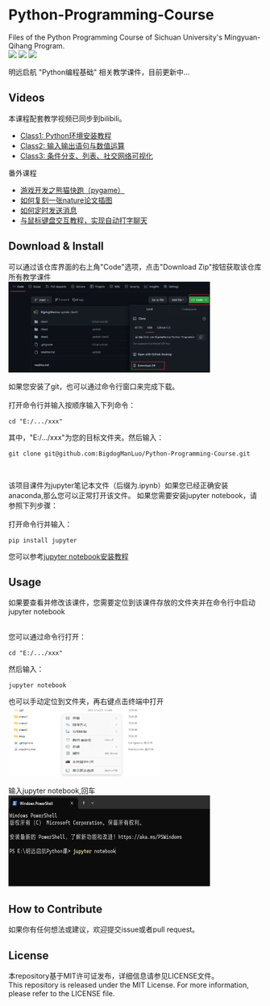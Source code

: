 # Python-Programming-Course

Files of the Python Programming Course of Sichuan University's Mingyuan-Qihang Program.<br>
![](https://img.shields.io/badge/language-Python-orange) ![](https://img.shields.io/badge/License-MIT-blue)  ![](https://img.shields.io/badge/IDE-jupyter-brightgreen)

明远启航 "Python编程基础" 相关教学课件，目前更新中...


## Videos
本课程配套教学视频已同步到bilibili。

- [Class1: Python环境安装教程](https://www.bilibili.com/video/BV16e4y1S7C8)
- [Class2: 输入输出语句与数值运算](https://www.bilibili.com/video/BV1Kc41177a7)
- [Class3: 条件分支、列表、社交网络可视化](https://www.bilibili.com/video/BV18T411q76k)

番外课程
- [游戏开发之熊猫快跑（pygame）](https://www.bilibili.com/video/BV19M411m7QH)
- [如何复刻一张nature论文插图](https://www.bilibili.com/video/BV1CW4y1W7Cv)
- [如何定时发送消息](https://www.bilibili.com/video/BV13D4y1x7dt)
- [与鼠标键盘交互教程，实现自动打字聊天](https://www.bilibili.com/video/BV13V4y1373R)

## Download & Install

可以通过该仓库界面的右上角"Code"选项，点击"Download Zip"按钮获取该仓库所有教学课件<br>
<img src ="./img/step1.png" width=400 height=180>

如果您安装了git，也可以通过命令行窗口来完成下载。<br>
<br>
打开命令行并输入按顺序输入下列命令：
```shell 
cd "E:/.../xxx"
```
其中，"E:/.../xxx"为您的目标文件夹。然后输入：
```shell
git clone git@github.com:BigdogManLuo/Python-Programming-Course.git
```

<br>

该项目课件为jupyter笔记本文件（后缀为.ipynb）如果您已经正确安装anaconda,那么您可以正常打开该文件。
如果您需要安装jupyter notebook，请参照下列步骤：<br>
<br>
打开命令行并输入：
```shell
pip install jupyter
```

您可以参考[jupyter notebook安装教程](https://zhuanlan.zhihu.com/p/33105153)

## Usage

如果要查看并修改该课件，您需要定位到该课件存放的文件夹并在命令行中启动jupyter notebook

<br>
您可以通过命令行打开：

```shell
cd "E:/.../xxx"
```
然后输入：
```shell
jupyter notebook
```

也可以手动定位到文件夹，再右键点击终端中打开<br>
<img src="./img/step2.png" width=300 height=140>

输入jupyter notebook,回车<br>
<img src="./img/step3.png" width=400 height=180>

## How to Contribute

如果你有任何想法或建议，欢迎提交issue或者pull request。

## License
本repository基于MIT许可证发布，详细信息请参见LICENSE文件。<br>
This repository is released under the MIT License. For more information, please refer to the LICENSE file.
